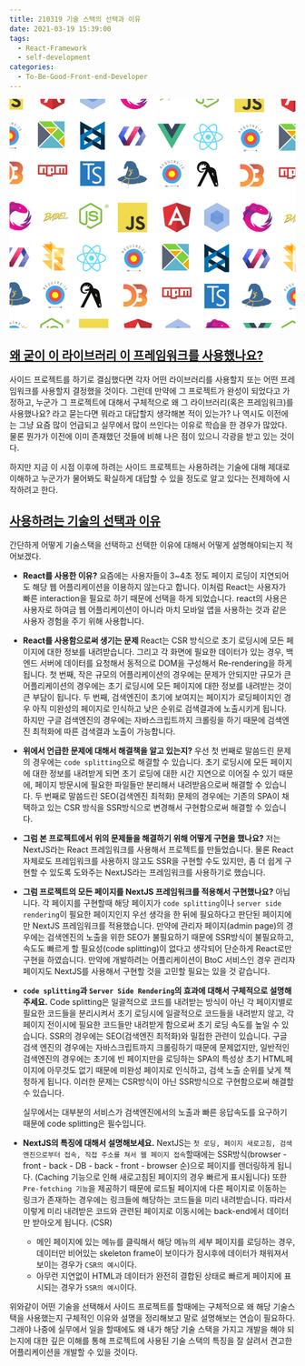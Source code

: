```yaml
---
title: 210319 기술 스택의 선택과 이유
date: 2021-03-19 15:39:00
tags:
  - React-Framework
  - self-development
categories:
  - To-Be-Good-Front-end-Developer
---
```


<div align="center">
  <img src="/images/post_images/210426_tech_stack.jpeg" alt="다양한 기술스택"/>
</div>

## <ins><b>왜 굳이 이 라이브러리 이 프레임워크를 사용했나요?</b></ins>

사이드 프로젝트를 하기로 결심했다면 각자 어떤 라이브러리를 사용할지 또는 어떤 프레임워크를 사용할지 결정했을 것이다. 그런데 만약에 그 프로젝트가 완성이 되었다고 가정하고, 누군가 그 프로젝트에 대해서 구체적으로 왜 그 라이브러리(혹은 프레임워크)를 사용했나요? 라고 묻는다면 뭐라고 대답할지 생각해본 적이 있는가?
나 역시도 이전에는 그냥 요즘 많이 언급되고 실무에서 많이 쓰인다는 이유로 학습을 한 경우가 많았다. 물론 뭔가가 이전에 이미 존재했던 것들에 비해 나은 점이 있으니 각광을 받고 있는 것이다.

하지만 지금 이 시점 이후에 하려는 사이드 프로젝트는 사용하려는 기술에 대해 제대로 이해하고 누군가가 물어봐도 확실하게 대답할 수 있을 정도로 알고 있다는 전제하에 시작하려고 한다.

  <!-- more -->

## <ins><b>사용하려는 기술의 선택과 이유</b></ins>

간단하게 어떻게 기술스택을 선택하고 선택한 이유에 대해서 어떻게 설명해야되는지 적어보겠다.

- **React를 사용한 이유?**
  요즘에는 사용자들이 3~4초 정도 페이지 로딩이 지연되어도 해당 웹 어플리케이션을 이용하지 않는다고 합니다. 이처럼 React는 사용자가 빠른 interaction을 필요로 하기 때문에 선택을 하게 되었습니다.
  react의 사용은 사용자로 하여금 웹 어플리케이션이 아니라 마치 모바일 앱을 사용하는 것과 같은 사용자 경험을 주기 위해 사용합니다.

- **React를 사용함으로써 생기는 문제**
  React는 CSR 방식으로 초기 로딩시에 모든 페이지에 대한 정보를 내려받습니다. 그리고 각 화면에 필요한 데이터가 있는 경우, 백엔드 서버에 데이터를 요청해서 동적으로 DOM을 구성해서 Re-rendering을 하게 됩니다.
  첫 번째, 작은 규모의 어플리케이션의 경우에는 문제가 안되지만 규모가 큰 어플리케이션의 경우에는 초기 로딩시에 모든 페이지에 대한 정보를 내려받는 것이 큰 부담이 됩니다.
  두 번째, 검색엔진이 초기에 보여지는 페이지가 로딩페이지인 경우 아직 미완성의 페이지로 인식하고 낮은 순위로 검색결과에 노출시키게 됩니다. 하지만 구글 검색엔진의 경우에는 자바스크립트까지 크롤링을 하기 때문에 검색엔진 최적화에 따른 검색결과 노출이 가능합니다.

- **위에서 언급한 문제에 대해서 해결책을 알고 있는지?**
  우선 첫 번째로 말씀드린 문제의 경우에는 `code splitting`으로 해결할 수 있습니다. 초기 로딩시에 모든 페이지에 대한 정보를 내려받게 되면 초기 로딩에 대한 시간 지연으로 이어질 수 있기 때문에, 페이지 방문시에 필요한 파일들만 분리해서 내려받음으로써 해결할 수 있습니다.
  두 번째로 말씀드린 SEO(검색엔진 최적화) 문제의 경우에는 기존의 SPA이 채택하고 있는 CSR 방식을 SSR방식으로 변경해서 구현함으로써 해결할 수 있습니다.

- **그럼 본 프로젝트에서 위의 문제들을 해결하기 위해 어떻게 구현을 했나요?**
  저는 NextJS라는 React 프레임워크를 사용해서 프로젝트를 만들었습니다. 물론 React 자체로도 프레임워크를 사용하지 않고도 SSR을 구현할 수도 있지만, 좀 더 쉽게 구현할 수 있도록 도와주는 NextJS라는 프레임워크를 사용하기로 했습니다.

- **그럼 프로젝트의 모든 페이지를 NextJS 프레임워크를 적용해서 구현했나요?**
  아닙니다. 각 페이지를 구현할때 해당 페이지가 `code splitting`이나 `server side rendering`이 필요한 페이지인지 우선 생각을 한 뒤에 필요하다고 판단된 페이지에만 NextJS 프레임워크를 적용했습니다.
  만약에 관리자 페이지(admin page)의 경우에는 검색엔진의 노출을 위한 SEO가 불필요하기 때문에 SSR방식이 불필요하고, 속도도 빠르게 할 필요성(code splitting)이 없다고 생각되어 단순하게 React로만 구현을 하였습니다. 만약에 개발하려는 어플리케이션이 BtoC 서비스인 경우 관리자 페이지도 NextJS를 사용해서 구현할 것을 고민할 필요는 있을 것 같습니다.

- **`code splitting`과 `Server Side Rendering`의 효과에 대해서 구체적으로 설명해주세요.**
  Code splitting은 일괄적으로 코드를 내려받는 방식이 아닌 각 페이지별로 필요한 코드들을 분리시켜서 초기 로딩시에 일괄적으로 코드들을 내려받지 않고, 각 페이지 전이시에 필요한 코드들만 내려받게 함으로써 초기 로딩 속도를 높일 수 있습니다.
  SSR의 경우에는 SEO(검색엔진 최적화)와 밀접한 관련이 있습니다. 구글 검색 엔진의 경우에는 자바스크립트까지 크롤링하기 때문에 문제없지만, 일반적인 검색엔진의 경우에는 초기에 빈 페이지만을 로딩하는 SPA의 특성상 초기 HTML페이지에 아무것도 없기 때문에 미완성 페이지로 인식하고, 검색 노출 순위를 낮게 책정하게 됩니다. 이러한 문제는 CSR방식이 아닌 SSR방식으로 구현함으로써 해결할 수 있습니다.

  실무에서는 대부분의 서비스가 검색엔진에서의 노출과 빠른 응답속도를 요구하기 때문에 code splitting은 필수입니다.

- **NextJS의 특징에 대해서 설명해보세요.**
  NextJS는 `첫 로딩, 페이지 새로고침, 검색엔진으로부터 접속, 직접 주소를 쳐서 웹 페이지 접속`할때에는 SSR방식(browser - front - back - DB - back - front - browser 순)으로 페이지를 렌더링하게 됩니다. (Caching 기능으로 인해 새로고침된 페이지의 경우 빠르게 표시됩니다)
  또한 `Pre-fetching 기능`을 제공하기 때문에 로드될 페이지에 다른 페이지로 이동하는 링크가 존재하는 경우에는 링크들에 해당하는 코드들을 미리 내려받습니다. 따라서 이렇게 미리 내려받은 코드와 관련된 페이지로 이동시에는 back-end에서 데이터만 받아오게 됩니다. (CSR)

  - 메인 페이지에 있는 메뉴를 클릭해서 해당 메뉴의 세부 페이지를 로딩하는 경우, 데이터만 비어있는 skeleton frame이 보이다가 잠시후에 데이터가 채워져서 보이는 경우가 `CSR의 예시`이다.
  - 아무런 지연없이 HTML과 데이터가 완전히 결합된 상태로 빠르게 페이지에 표시되는 경우가 `SSR의 예시`이다.

위와같이 어떤 기술을 선택해서 사이드 프로젝트를 할때에는 구체적으로 왜 해당 기술스택을 사용했는지 구체적인 이유와 설명을 정리해보고 말로 설명해보는 연습이 필요하다. 그래야 나중에 실무에서 일을 할때에도 왜 내가 해당 기술 스택을 가지고 개발을 해야 되는지에 대한 깊은 이해를 통해 프로젝트에 사용된 기술 스택의 특징을 잘 살려서 견고한 어플리케이션을 개발할 수 있을 것이다.
